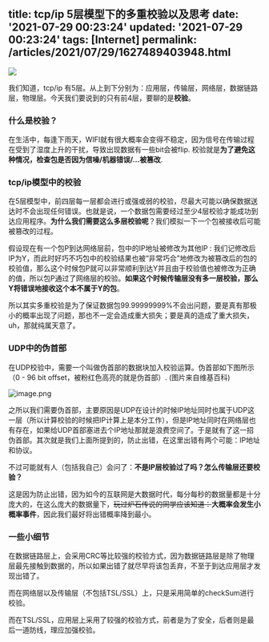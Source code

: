 title: tcp/ip 5层模型下的多重校验以及思考
date: '2021-07-29 00:23:24'
updated: '2021-07-29 00:23:24'
tags: [Internet]
permalink: /articles/2021/07/29/1627489403948.html
---
![](https://b3logfile.com/bing/20181202.jpg?imageView2/1/w/960/h/540/interlace/1/q/100)

我们知道，tcp/ip 有5层。从上到下分别为：应用层，传输层，网络层，数据链路层，物理层。今天我们要说到的只有前4层，要聊的是**校验**。

### 什么是校验？

在生活中，每逢下雨天，WIFI就有很大概率会变得不稳定，因为信号在传输过程在受到了湿度上升的干扰，导致出现数据有一些bit会被flip. 校验就是**为了避免这种情况，检查包是否因为信噪/机器错误/...被篡改**.

### tcp/ip模型中的校验

在5层模型中，前四层每一层都会进行或强或弱的校验，尽最大可能以确保数据送达时不会出现任何错误。也就是说，一个数据包需要经过至少4层校验才能成功到达应用程序。**为什么我们需要这么多层校验呢**？我们模拟一下一个包被接收后可能被篡改的过程。

假设现在有一个包P到达网络层前，包中的IP地址被修改为其他IP : 我们记修改后IP为Y，而此时好巧不巧包中的校验结果也被“非常巧合”地修改为被篡改后的包的校验值，那么这个时候包P就可以非常顺利到达Y并且由于校验值也被修改为正确的值，所以包P通过了网络层的校验。**如果这个时候传输层没有多一层校验，那么Y将错误地接收这个本不属于Y的包**。

所以其实多重校验是为了保证数据包99.99999999%不会出问题，要是真有那极小的概率出现了问题，那也不一定会造成重大损失；要是真的造成了重大损失，uh，那就纯属天意了。

### UDP中的伪首部

在UDP校验中，需要一个叫做伪首部的数据块加入校验运算。伪首部如下图所示（0 - 96 bit offset，被粉红色高亮的就是伪首部）. (图片来自维基百科)

![image.png](https://b3logfile.com/file/2021/07/image-1822c757.png)

之所以我们需要伪首部，主要原因是UDP在设计的时候IP地址同时也属于UDP这一层（所以计算校验的时候把IP计算上是本分工作），但是IP地址同时在网络层也有存在，如果给UDP首部塞进去个IP地址那就是浪费空间了。于是就有了这一招伪首部。其次就是我们上面所提到的，防止出错，在这里出错有两个可能：IP地址和协议。

不过可能就有人（包括我自己）会问了：**不是IP层校验过了吗？怎么传输层还要校验？**

这是因为防止出错，因为如今的互联网是大数据时代，每分每秒的数据量都是十分庞大的，在这么庞大的数据量下，~~玩过炉石传说的同学应该知道：~~**大概率会发生小概率事件**，因此我们最好将出错概率降到最小。

### 一些小细节

在数据链路层上，会采用CRC等比较强的校验方式，因为数据链路层是除了物理层最先接触到数据的，所以如果出错了就尽早将该包丢弃，不至于到达应用层才发现出错了。

而在网络层以及传输层（不包括TSL/SSL）上，只是采用简单的checkSum进行校验。

而在TSL/SSL，应用层上采用了较强的校验方式，前者是为了安全，后者则是最后一道防线，理应加强校验。
